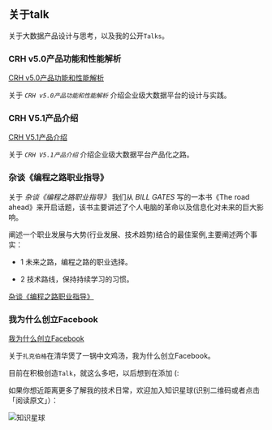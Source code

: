 关于talk
---

关于大数据产品设计与思考，以及我的公开`Talks`。

### CRH v5.0产品功能和性能解析

[CRH v5.0产品功能和性能解析](https://v.qq.com/x/page/s0525vkupea.html)

关于 *`CRH v5.0产品功能和性能解析`* 介绍企业级大数据平台的设计与实践。

### CRH V5.1产品介绍

[CRH V5.1产品介绍](https://v.qq.com/x/page/l0509n3pw0v.html)

关于 *`CRH V5.1产品介绍`* 介绍企业级大数据平台产品化之路。

### 杂谈《编程之路职业指导》

关于 *杂谈《编程之路职业指导》* 我们从 *BILL GATES* 写的一本书《The road ahead》来开启话题，该书主要讲述了个人电脑的革命以及信息化对未来的巨大影响。

阐述一个职业发展与大势(行业发展、技术趋势)结合的最佳案例,主要阐述两个事实：

* 1 未来之路，编程之路的职业选择。

* ​2 技术路线，保持持续学习的习惯。

[杂谈《编程之路职业指导》](https://v.qq.com/x/page/p0559qysi38.html)

### 我为什么创立Facebook

[我为什么创立Facebook](https://v.qq.com/x/page/p0559qysi38.html)

关于`扎克伯格`在清华煲了一锅中文鸡汤，我为什么创立Facebook。

目前在积极创造`Talk`，就这么多吧，以后想到在添加 (:

如果你想近距离更多了解我的技术日常，欢迎加入知识星球(识别二维码或者点击「阅读原文」）：

![知识星球](https://github.com/itweet/labs/raw/master/startup/img/zhishixinqiu.jpg)

